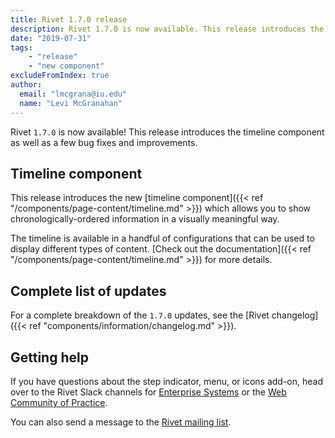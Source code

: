 ```yaml
---
title: Rivet 1.7.0 release
description: Rivet 1.7.0 is now available. This release introduces the timeline component as well as a few bug fixes and improvements.
date: "2019-07-31"
tags:
    - "release"
    - "new component"
excludeFromIndex: true
author:
  email: "lmcgrana@iu.edu"
  name: "Levi McGranahan"
---
```

Rivet `1.7.0` is now available! This release introduces the timeline component as well as a few bug fixes and improvements.

## Timeline component
This release introduces the new [timeline component]({{< ref "/components/page-content/timeline.md" >}}) which allows you to show chronologically-ordered information in a visually meaningful way.

The timeline is available in a handful of configurations that can be used to display different types of content. [Check out the documentation]({{< ref "/components/page-content/timeline.md" >}}) for more details.

## Complete list of updates
For a complete breakdown of the `1.7.0` updates, see the [Rivet changelog]({{< ref "components/information/changelog.md" >}}).

## Getting help
If you have questions about the step indicator, menu, or icons add-on, head over to the Rivet Slack channels for [Enterprise Systems](https://iu-uits-es.slack.com/messages/rivet-design-system) or the [Web Community of Practice](https://iuwebcommunity.slack.com/messages/rivet).

You can also send a message to the [Rivet mailing list](mailto:rivet-l@list.iu.edu).